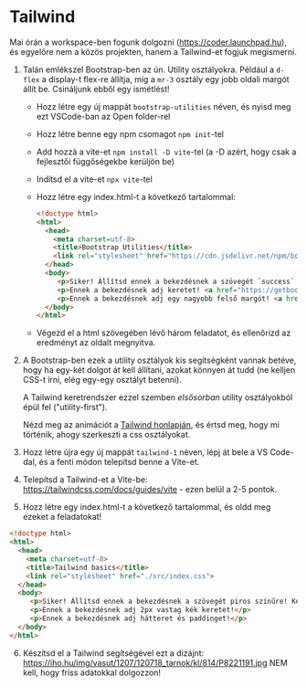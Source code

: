 # Tailwind

Mai órán a workspace-ben fogunk dolgozni (https://coder.launchpad.hu), és egyelőre nem a közös projekten, hanem a Tailwind-et fogjuk megismerni.

1. Talán emlékszel Bootstrap-ben az ún. Utility osztályokra. Például a `d-flex` a display-t flex-re állítja, míg a `mr-3` osztály egy jobb oldali margót állít be. Csináljunk ebből egy ismétlést!

   - Hozz létre egy új mappát `bootstrap-utilities` néven, és nyisd meg ezt VSCode-ban az Open folder-rel
   - Hozz létre benne egy npm csomagot `npm init`-tel
   - Add hozzá a vite-et `npm install -D vite`-tel (a -D azért, hogy csak a fejlesztői függőségekbe kerüljön be)
   - Indítsd el a vite-et `npx vite`-tel
   - Hozz létre egy index.html-t a következő tartalommal:

     ```html
     <!doctype html>
     <html>
       <head>
         <meta charset=utf-8>
         <title>Bootstrap Utilities</title>
         <link rel="stylesheet" href="https://cdn.jsdelivr.net/npm/bootstrap@5.3.3/dist/css/bootstrap.min.css">
       </head>
       <body>
          <p>Siker! Állítsd ennek a bekezdésnek a szövegét `success` színűre! <a href="https://getbootstrap.com/docs/5.0/utilities/colors/">https://getbootstrap.com/docs/5.0/utilities/colors/</a></p>
          <p>Ennek a bekezdésnek adj keretet! <a href="https://getbootstrap.com/docs/5.0/utilities/borders/">https://getbootstrap.com/docs/5.0/utilities/borders/</a></p>
          <p>Ennek a bekezdésnek adj egy nagyobb felső margót! <a href="https://getbootstrap.com/docs/5.0/utilities/spacing/">https://getbootstrap.com/docs/5.0/utilities/spacing/</a></p>
       </body>
     </html>
     ```

   - Végezd el a html szövegében lévő három feladatot, és ellenőrizd az eredményt az oldalt megnyitva.
    
2. A Bootstrap-ben ezek a utility osztályok kis segítségként vannak betéve, hogy ha egy-két dolgot át kell állítani, azokat könnyen át tudd (ne kelljen CSS-t írni, elég egy-egy osztályt betenni).

   A Tailwind keretrendszer ezzel szemben *elsősorban* utility osztályokból épül fel ("utility-first").

   Nézd meg az animációt a [Tailwind honlapján](https://tailwindcss.com), és értsd meg, hogy mi történik, ahogy szerkeszti a css osztályokat.

3. Hozz létre újra egy új mappát `tailwind-1` néven, lépj át bele a VS Code-dal, és a fenti módon telepítsd benne a Vite-et.

4. Telepítsd a Tailwind-et a Vite-be: https://tailwindcss.com/docs/guides/vite - ezen belül a 2-5 pontok.

5. Hozz létre egy index.html-t a következő tartalommal, és oldd meg ezeket a feladatokat!

  ```html
  <!doctype html>
  <html>
    <head>
      <meta charset=utf-8>
      <title>Tailwind basics</title>
      <link rel="stylesheet" href="./src/index.css">
    </head>
    <body>
       <p>Siker! Állítsd ennek a bekezdésnek a szövegét piros színűre! Keresd ki a Tailwind dokumentációból!</p>
       <p>Ennek a bekezdésnek adj 2px vastag kék keretet!</p>
       <p>Ennek a bekezdésnek adj hátteret és paddinget!</p>
    </body>
  </html>
  ```

6. Készítsd el a Tailwind segítségével ezt a dizájnt: https://iho.hu/img/vasut/1207/120718_tarnok/kl/814/P8221191.jpg  NEM kell, hogy friss adatokkal dolgozzon!

   
